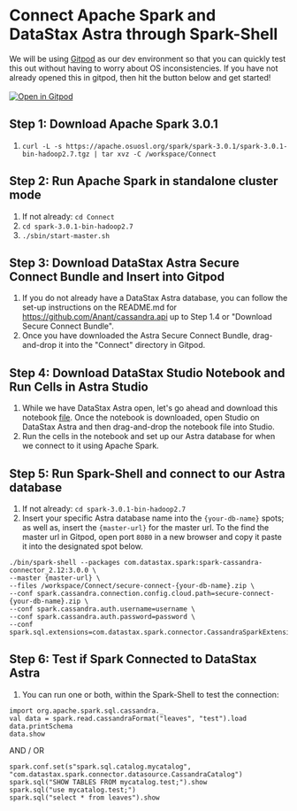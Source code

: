 # Connect Apache Spark and DataStax Astra through Spark-Shell

We will be using [Gitpod](https://www.gitpod.io/) as our dev environment so that you can quickly test this out without having to worry about OS inconsistencies. If you have not already opened this in gitpod, then hit the button below and get started! <br></br>
[![Open in Gitpod](https://gitpod.io/button/open-in-gitpod.svg)](https://gitpod.io/#https://github.com/adp8ke/Apache-Spark-and-DataStax-Astra)


## Step 1: Download Apache Spark 3.0.1
  1. `curl -L -s https://apache.osuosl.org/spark/spark-3.0.1/spark-3.0.1-bin-hadoop2.7.tgz | tar xvz -C /workspace/Connect`

## Step 2: Run Apache Spark in standalone cluster mode
  1. If not already: `cd Connect`
  2. `cd spark-3.0.1-bin-hadoop2.7`
  3. `./sbin/start-master.sh`

## Step 3: Download DataStax Astra Secure Connect Bundle and Insert into Gitpod
  1. If you do not already have a DataStax Astra database, you can follow the set-up instructions on the README.md for https://github.com/Anant/cassandra.api up to Step 1.4 or "Download Secure Connect Bundle".
  2. Once you have downloaded the Astra Secure Connect Bundle, drag-and-drop it into the "Connect" directory in Gitpod.
  
## Step 4: Download DataStax Studio Notebook and Run Cells in Astra Studio
  1. While we have DataStax Astra open, let's go ahead and download this notebook [file](). Once the notebook is downloaded, open Studio on DataStax Astra and then drag-and-drop the notebook file into Studio.
  2. Run the cells in the notebook and set up our Astra database for when we connect to it using Apache Spark.
 
## Step 5: Run Spark-Shell and connect to our Astra database
  1. If not already: `cd spark-3.0.1-bin-hadoop2.7`
  2. Insert your specific Astra database name into the `{your-db-name}` spots; as well as, insert the `{master-url}` for the master url. To the find the master url in Gitpod, open port `8080` in a new browser and copy it paste it into the designated spot below. 
  ~~~
  ./bin/spark-shell --packages com.datastax.spark:spark-cassandra-connector_2.12:3.0.0 \
  --master {master-url} \
  --files /workspace/Connect/secure-connect-{your-db-name}.zip \
  --conf spark.cassandra.connection.config.cloud.path=secure-connect-{your-db-name}.zip \
  --conf spark.cassandra.auth.username=username \
  --conf spark.cassandra.auth.password=password \
  --conf spark.sql.extensions=com.datastax.spark.connector.CassandraSparkExtensions
  ~~~
  
## Step 6: Test if Spark Connected to DataStax Astra
  1. You can run one or both, within the Spark-Shell to test the connection:
  ~~~
  import org.apache.spark.sql.cassandra._
  val data = spark.read.cassandraFormat("leaves", "test").load
  data.printSchema
  data.show
  ~~~
  AND / OR
  ~~~
  spark.conf.set(s"spark.sql.catalog.mycatalog", "com.datastax.spark.connector.datasource.CassandraCatalog")
  spark.sql("SHOW TABLES FROM mycatalog.test;").show
  spark.sql("use mycatalog.test;")
  spark.sql("select * from leaves").show
  ~~~
